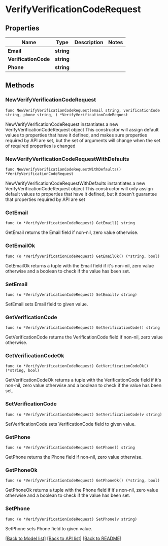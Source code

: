 # VerifyVerificationCodeRequest

## Properties

Name | Type | Description | Notes
------------ | ------------- | ------------- | -------------
**Email** | **string** |  | 
**VerificationCode** | **string** |  | 
**Phone** | **string** |  | 

## Methods

### NewVerifyVerificationCodeRequest

`func NewVerifyVerificationCodeRequest(email string, verificationCode string, phone string, ) *VerifyVerificationCodeRequest`

NewVerifyVerificationCodeRequest instantiates a new VerifyVerificationCodeRequest object
This constructor will assign default values to properties that have it defined,
and makes sure properties required by API are set, but the set of arguments
will change when the set of required properties is changed

### NewVerifyVerificationCodeRequestWithDefaults

`func NewVerifyVerificationCodeRequestWithDefaults() *VerifyVerificationCodeRequest`

NewVerifyVerificationCodeRequestWithDefaults instantiates a new VerifyVerificationCodeRequest object
This constructor will only assign default values to properties that have it defined,
but it doesn't guarantee that properties required by API are set

### GetEmail

`func (o *VerifyVerificationCodeRequest) GetEmail() string`

GetEmail returns the Email field if non-nil, zero value otherwise.

### GetEmailOk

`func (o *VerifyVerificationCodeRequest) GetEmailOk() (*string, bool)`

GetEmailOk returns a tuple with the Email field if it's non-nil, zero value otherwise
and a boolean to check if the value has been set.

### SetEmail

`func (o *VerifyVerificationCodeRequest) SetEmail(v string)`

SetEmail sets Email field to given value.


### GetVerificationCode

`func (o *VerifyVerificationCodeRequest) GetVerificationCode() string`

GetVerificationCode returns the VerificationCode field if non-nil, zero value otherwise.

### GetVerificationCodeOk

`func (o *VerifyVerificationCodeRequest) GetVerificationCodeOk() (*string, bool)`

GetVerificationCodeOk returns a tuple with the VerificationCode field if it's non-nil, zero value otherwise
and a boolean to check if the value has been set.

### SetVerificationCode

`func (o *VerifyVerificationCodeRequest) SetVerificationCode(v string)`

SetVerificationCode sets VerificationCode field to given value.


### GetPhone

`func (o *VerifyVerificationCodeRequest) GetPhone() string`

GetPhone returns the Phone field if non-nil, zero value otherwise.

### GetPhoneOk

`func (o *VerifyVerificationCodeRequest) GetPhoneOk() (*string, bool)`

GetPhoneOk returns a tuple with the Phone field if it's non-nil, zero value otherwise
and a boolean to check if the value has been set.

### SetPhone

`func (o *VerifyVerificationCodeRequest) SetPhone(v string)`

SetPhone sets Phone field to given value.



[[Back to Model list]](../README.md#documentation-for-models) [[Back to API list]](../README.md#documentation-for-api-endpoints) [[Back to README]](../README.md)


